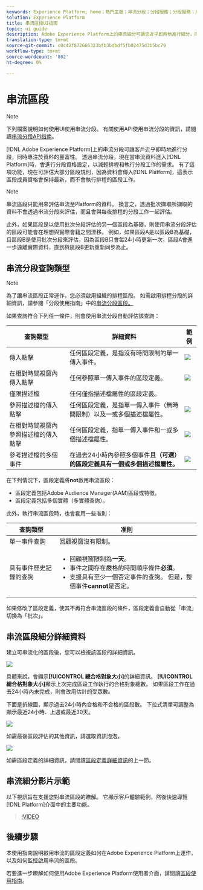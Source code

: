 ```yaml
---
keywords: Experience Platform; home；熱門主題；串流分段；分段服務；分段服務；用戶介面指南；
solution: Experience Platform
title: 串流區段UI指南
topic: ui guide
description: Adobe Experience Platform上的串流細分可讓您近乎即時地進行細分，同時專注於資料的豐富性。 透過串流分段，區段資格現在會在資料進入平台時進行，以減輕排程和執行分段工作的需求。 有了這項功能，大部份的區段規則現在都可以在資料傳入平台時進行評估，這表示區段成員資格將會保持最新，而不會執行排程的區段工作。
translation-type: tm+mt
source-git-commit: c0c42f872666323bfb3bdbdf5fb02475d3b5bc79
workflow-type: tm+mt
source-wordcount: '802'
ht-degree: 0%

---
```



# 串流區段

>[!NOTE]
>
>下列檔案說明如何使用UI使用串流分段。 有關使用API使用串流分段的資訊，請閱讀[串流分段API指南](../api/streaming-segmentation.md)。

[!DNL Adobe Experience Platform]上的串流分段可讓客戶近乎即時地進行分段，同時專注於資料的豐富性。 透過串流分段，現在當串流資料進入[!DNL Platform]時，會進行分段資格設定，以減輕排程和執行分段工作的需求。 有了這項功能，現在可評估大部分區段規則，因為資料會傳入[!DNL Platform]，這表示區段成員資格會保持最新，而不會執行排程的區段工作。

>[!NOTE]
>
>串流區段只能用來評估串流至Platform的資料。 換言之，透過批次擷取所擷取的資料不會透過串流分段來評估，而且會與每夜排程的分段工作一起評估。
>
>此外，如果區段是以使用批次分段評估的另一個區段為基礎，則使用串流分段評估的區段可能會在理想與實際會籍之間漂移。 例如，如果區段A是以區段B為基礎，且區段B是使用批次分段來評估，因為區段B只會每24小時更新一次，區段A會進一步遠離實際資料，直到與區段B更新重新同步為止。

## 串流分段查詢類型

>[!NOTE]
>
>為了讓串流區段正常運作，您必須啟用組織的排程區段。 如需啟用排程分段的詳細資訊，請參閱「分段使用指南」中的[串流分段區段。](./overview.md#scheduled-segmentation)

如果查詢符合下列任一條件，則會使用串流分段自動評估該查詢：

| 查詢類型 | 詳細資料 | 範例 |
| ---------- | ------- | ------- |
| 傳入點擊 | 任何區段定義，是指沒有時間限制的單一傳入事件。 | ![](../images/ui/streaming-segmentation/incoming-hit.png) |
| 在相對時間視窗內傳入點擊 | 任何參照單一傳入事件的區段定義。 | ![](../images/ui/streaming-segmentation/relative-hit-success.png) |
| 僅限描述檔 | 任何僅指描述檔屬性的區段定義。 |  |
| 參照描述檔的傳入點擊 | 任何區段定義，是指單一傳入事件（無時間限制）以及一或多個描述檔屬性。 | ![](../images/ui/streaming-segmentation/profile-hit.png) |
| 在相對時間視窗內參照描述檔的傳入點擊 | 任何區段定義，指單一傳入事件和一或多個描述檔屬性。 | ![](../images/ui/streaming-segmentation/profile-relative-success.png) |
| 參考描述檔的多個事件 | 在過去24小時內參照多個事件&#x200B;**且（可選）的區段定義具有一個或多個描述檔屬性。** | ![](../images/ui/streaming-segmentation/event-history-success.png) |

在下列情況下，區段定義將&#x200B;**not**&#x200B;啟用串流區段：

- 區段定義包括Adobe Audience Manager(AAM)區段或特徵。
- 區段定義包括多個實體（多實體查詢）。

此外，執行串流區段時，也會套用一些准則：

| 查詢類型 | 准則 |
| ---------- | -------- |
| 單一事件查詢 | 回顧視窗沒有限制。 |
| 具有事件歷史記錄的查詢 | <ul><li>回顧視窗限制為&#x200B;**一天**。</li><li>事件之間存在嚴格的時間順序條件&#x200B;**必須**。</li><li>支援具有至少一個否定事件的查詢。 但是，整個事件&#x200B;**cannot**&#x200B;是否定。</li></ul> |

如果修改了區段定義，使其不再符合串流區段的條件，區段定義會自動從「串流」切換為「批次」。

## 串流區段細分詳細資料

建立可串流化的區段後，您可以檢視該區段的詳細資訊。

![](../images/ui/streaming-segmentation/monitoring-streaming-segment.png)

具體來說，會顯示&#x200B;**[!UICONTROL 總合格對象大小]**&#x200B;的詳細資訊。 **[!UICONTROL 總合格對象大小]**&#x200B;顯示上次完成區段工作執行的合格對象總數。 如果區段工作在過去24小時內未完成，則會改用估計的受眾數。

下面是折線圖，顯示過去24小時內合格和不合格的區段數。 下拉式清單可調整為顯示最近24小時、上週或最近30天。

![](../images/ui/streaming-segmentation/monitoring-streaming-segment-graph.png)

如需最後區段評估的其他資訊，請選取資訊泡泡。

![](../images/ui/streaming-segmentation/info-bubble.png)

如需區段定義的詳細資訊，請閱讀[區段定義詳細資訊](#segment-details)的上一節。

## 串流細分影片示範

以下視訊旨在支援您對串流區段的瞭解。 它顯示客戶體驗範例，然後快速導覽[!DNL Platform]介面中的主要功能。

>[!VIDEO](https://video.tv.adobe.com/v/36184?quality=12&learn=on)

## 後續步驟

本使用指南說明啟用串流的區段定義如何在Adobe Experience Platform上運作，以及如何監控啟用串流的區段。

若要進一步瞭解如何使用Adobe Experience Platform使用者介面，請閱讀[區段使用指南](./overview.md)。